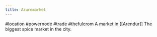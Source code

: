 ---title: Azuremarket---
#location #powernode #trade #thefulcrom
A market in  [[Arendur]]
The biggest spice market in the city.
